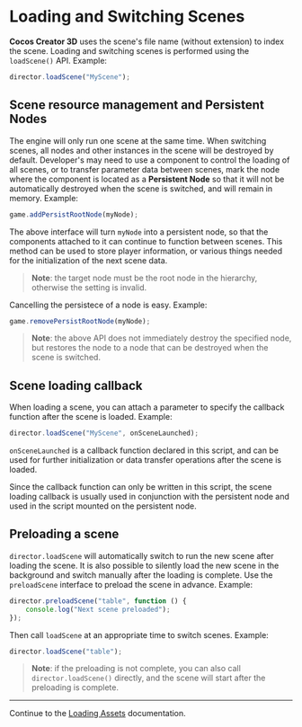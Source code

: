 # Loading and Switching Scenes

__Cocos Creator 3D__ uses the scene's file name (without extension) to index the scene. Loading and switching scenes is performed using the `loadScene()` API. Example:

```ts
director.loadScene("MyScene");
```

## Scene resource management and Persistent Nodes

The engine will only run one scene at the same time. When switching scenes, all nodes and other instances in the scene will be destroyed by default. Developer's may need to use a component to control the loading of all scenes, or to transfer parameter data between scenes, mark the node where the component is located as a __Persistent Node__ so that it will not be automatically destroyed when the scene is switched, and will remain in memory. Example:

```ts
game.addPersistRootNode(myNode);
```

The above interface will turn `myNode` into a persistent node, so that the components attached to it can continue to function between scenes. This method can be used to store player information, or various things needed for the initialization of the next scene data.

> **Note**: the target node must be the root node in the hierarchy, otherwise the setting is invalid.

Cancelling the persistece of a node is easy. Example:

```ts
game.removePersistRootNode(myNode);
```

> **Note**: the above API does not immediately destroy the specified node, but restores the node to a node that can be destroyed when the scene is switched.

## Scene loading callback

When loading a scene, you can attach a parameter to specify the callback function after the scene is loaded. Example:

```ts
director.loadScene("MyScene", onSceneLaunched);
```

`onSceneLaunched` is a callback function declared in this script, and can be used for further initialization or data transfer operations after the scene is loaded.

Since the callback function can only be written in this script, the scene loading callback is usually used in conjunction with the persistent node and used in the script mounted on the persistent node.

## Preloading a scene

`director.loadScene` will automatically switch to run the new scene after loading the scene. It is also possible to silently load the new scene in the background and switch manually after the loading is complete. Use the `preloadScene` interface to preload the scene in advance. Example:

```ts
director.preloadScene("table", function () {
    console.log("Next scene preloaded");
});
```

Then call `loadScene` at an appropriate time to switch scenes. Example:

```ts
director.loadScene("table");
```

> **Note**: if the preloading is not complete, you can also call `director.loadScene()` directly, and the scene will start after the preloading is complete.

---

Continue to the [Loading Assets](load-assets.md) documentation.